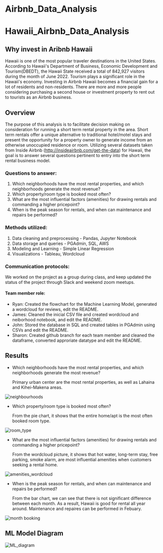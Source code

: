 # Airbnb_Data_Analysis

# Hawaii_Airbnb_Data_Analysis
## Why invest in Aribnb Hawaii
Hawaii is one of the most popular traveler destinations in the United States. According to Hawaii's Department of Business, Economic Development and Tourism(DBEDT), the Hawaii State received a total of 842,927 visitors during the month of June 2022. Tourism plays a significant role in the Hawaii's economy. Investing in Airbnb Hawaii becomes a financial gain for a lot of residents and non-residents. There are more and more people considering purchasing a second house or investment property to rent out to tourists as an Airbnb business.  

## Overview
The purpose of this analysis is to facilitate decision making on consideration for running a short term rental property in the area.  Short term rentals offer a unique alternative to traditional hotel/motel stays and present the opportunity for a property owner to generate income from an otherwise unoccupied residence or room.  Utilizing several datasets taken from Inside Airbnb (http://insideairbnb.com/get-the-data) for Hawaii, the goal is to answer several questions pertinent to entry into the short term rental business model.

### Questions to answer:
1. Which neighborhoods have the most rental properties, and which neighborhoods generate the most revenue?
2. Which property/room type is booked most often?
3. What are the most influential factors (amenities) for drawing rentals and commanding a higher pricepoint?
4. When is the peak season for rentals, and when can maintenance and repairs be performed?

### Methods utilized:
1. Data cleaning and preprocessing - Pandas, Jupyter Notebook
2. Data storage and queries - PGAdmin, SQL, AWS
3. Modeling and Learning - Simple Linear Regression
4. Visualizations - Tableau, Wordcloud

### Communication protocols:
We worked on the project as a group during class, and keep updated the status of the project through Slack and weekend zoom meetups. 
#### Team member role: 
* Ryan: Created the flowchart for the Machine Learning Model, generated a wordcloud for reviews, edit the README.
* James: Cleaned the inicial CSV file and created wordcloud and neiborhood notebook, and edit the README.
* John: Stored the database in SQL and created tables in PGAdmin using CSVs and edit the README.
* Sharon: Created github branch for each team member and cleaned the dataframe, converted approriate datatype and edit the README.

## Results

* Which neighborhoods have the most rental properties, and which neighborhoods generate the most revenue?

  Primary urban center are the most rental properties, as well as Lahaina and Kihei-Makena areas. 
  
![neighbourhoods](https://user-images.githubusercontent.com/102264298/186802324-d686e9e2-ad33-4333-b241-1cc350ad1d2b.png)

* Which property/room type is booked most often?

  From the pie chart, it shows that the entire home/apt is the most often booked room type. 
  
![room_type](https://user-images.githubusercontent.com/102264298/186802332-7e835d95-4502-44d6-a80c-f00d191087a4.png)

* What are the most influential factors (amenities) for drawing rentals and commanding a higher pricepoint?
  
  From the wordcloud picture, it shows that hot water, long-term stay, free parking, smoke alarm, are most influential amenities when customers seeking a rental home.   
  
![amenities_wordcloud](https://user-images.githubusercontent.com/102264298/186802347-52045096-ef60-4d07-917d-b4636caab7f3.png)

* When is the peak season for rentals, and when can maintenance and repairs be performed?

  From the bar chart, we can see that there is not significant difference between each month. As a result, Hawaii is good for rental all year around.  Maintenance  and repaires can be performed in Febuary. 

![month booking](https://user-images.githubusercontent.com/102264298/186802318-f3fba198-1726-42ae-a0c9-59424b0c1244.png)


## ML Model Diagram
![ML_diagram](https://user-images.githubusercontent.com/102084269/186306268-c0643af7-7124-4ae7-a29f-c00225032c66.png)
